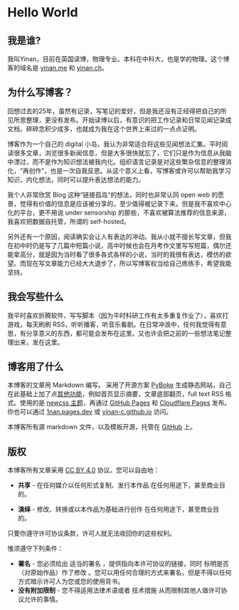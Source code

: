 # Hello World

## 我是谁?
我叫Yinan，目前在英国读博，物理专业。本科在中科大，也是学的物理。这个博客的域名是 [yinan.me](https://yinan.me/) 和 [yinan.ch](https://yinan.ch/)。

## 为什么写博客？
回想过去的25年，虽然有记录，写笔记的爱好，但是我还没有正经得把自己的所见所思整理，更没有发布。开始读博以后，有意识的把工作记录和日常见闻记录成文档，碎碎念积少成多，也就成为我在这个世界上来过的一点点证明。

博客作为一个自己的 digital 小岛，我认为非常适合将这些见闻想法汇集。平时阅读很多文章，浏览很多新闻信息，但是大多很快就忘了，它们只是作为信息从我脑中漂过，而不是作为知识想法被我内化。组织语言记录是对这些繁杂信息的整理消化，“再创作”，也是一次自我反思。从这个意义上看，写博客或许可以帮助我学习知识，内化想法，同时可以提升表达想法的能力。

我个人非常欣赏 Blog 这种“链接孤岛“的想法，同时也非常认同 open web 的愿景，觉得有价值的信息是应该被分享的，至少值得被记录下来。但是我不喜欢中心化的平台，更不用说 under sensorship 的那些，不喜欢被算法推荐的信息来源，我喜欢把数据自托管，所谓的 self-hosted。

另外还有一个原因，阅读确实会让人有表达的冲动。我从小就不擅长写文章，但我在初中时仍是写了几篇中短篇小说，高中时候也会在月考作文里写写短篇，偶尔还能拿高分，就是因为当时看了很多各式各样的小说，当时的我很有表达，模仿的欲望。而现在写文章能力已经大大退步了，所以写博客权当给自己练练手，希望我能坚持。

## 我会写些什么
我平时喜欢折腾软件，写写脚本（因为平时科研工作有太多重复作业了），喜欢打游戏，每天刷刷 RSS，听听播客，听音乐看剧。在日常冲浪中，任何我觉得有意思，有分享意义的东西，都可能会发布在这里。又也许会把之前的一些想法笔记整理出来，发在这里。

## 博客用了什么
本博客的文章用 Markdown 编写。
采用了开源方案 [PyBoke](https://github.com/ahui2016/pyboke) 生成静态网站，自己在此基础上加了点[其他功能](https://github.com/yinan-c/pyboke/)，例如首页显示摘要，文章底部翻页，full text RSS 格式。使用的是 [newcss 主题](https://newcss.net/)，再通过 [GitHub Pages](https://pages.github.com/) 和 [Cloudflare Pages](https://pages.cloudflare.com) 发布。你也可以通过 [1nan.pages.dev](https://1nan.pages.dev/) 或 [yinan-c.github.io](https://yinan-c.github.io/) 访问。

本博客所有源 markdown 文件，以及模板开源，托管在 [GitHub](https://github.com/yinan-c/blog) 上。

## 版权
本博客所有文章采用 [CC BY 4.0](https://creativecommons.org/licenses/by/4.0/) 协议。您可以自由地：

- **共享** - 在任何媒介以任何形式复制、发行本作品 在任何用途下，甚至商业目的。

- **演绎** - 修改、转换或以本作品为基础进行创作 在任何用途下，甚至商业目的。

只要你遵守许可协议条款，许可人就无法收回你的这些权利。

惟须遵守下列条件：

- **署名** - 您必须给出 适当的署名 ，提供指向本许可协议的链接，同时 标明是否（对原始作品）作了修改 。您可以用任何合理的方式来署名，但是不得以任何方式暗示许可人为您或您的使用背书。
- **没有附加限制** - 您不得适用法律术语或者 技术措施 从而限制其他人做许可协议允许的事情。

